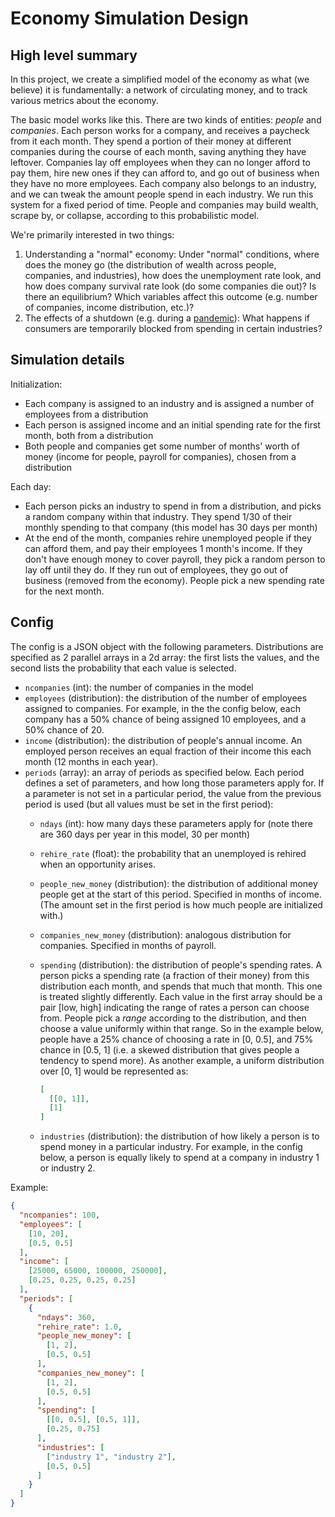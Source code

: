 # Economy Simulation Design

## High level summary

In this project, we create a simplified model of the economy as what (we
believe) it is fundamentally: a network of circulating money, and to track
various metrics about the economy.

The basic model works like this. There are two kinds of entities: *people* and
*companies*. Each person works for a company, and receives a paycheck from it
each month. They spend a portion of their money at different companies during
the course of each month, saving anything they have leftover. Companies lay off
employees when they can no longer afford to pay them, hire new ones if they can
afford to, and go out of business when they have no more employees. Each company
also belongs to an industry, and we can tweak the amount people spend in each
industry. We run this system for a fixed period of time. People and companies
may build wealth, scrape by, or collapse, according to this probabilistic model.

We're primarily interested in two things:

1. Understanding a "normal" economy: Under "normal" conditions, where does the
   money go (the distribution of wealth across people, companies, and
   industries), how does the unemployment rate look, and how does company
   survival rate look (do some companies die out)? Is there an equilibrium?
   Which variables affect this outcome (e.g. number of companies, income
   distribution, etc.)?
2. The effects of a shutdown (e.g. during a [pandemic](https://www.wsj.com/graphics/march-changed-everything/)):
   What happens if consumers are temporarily blocked from spending in certain
   industries?

## Simulation details

Initialization:

- Each company is assigned to an industry and is assigned a number of employees
  from a distribution
- Each person is assigned income and an initial spending rate for the first
  month, both from a distribution
- Both people and companies get some number of months' worth of money (income
  for people, payroll for companies), chosen from a distribution

Each day:

- Each person picks an industry to spend in from a distribution, and picks a
  random company within that industry. They spend 1/30 of their monthly
  spending to that company (this model has 30 days per month)
- At the end of the month, companies rehire unemployed people if they can afford
  them, and pay their employees 1 month's income. If they don't have enough
  money to cover payroll, they pick a random person to lay off until they do. If
  they run out of employees, they go out of business (removed from the economy).
  People pick a new spending rate for the next month.

## Config

The config is a JSON object with the following parameters. Distributions are
specified as 2 parallel arrays in a 2d array: the first lists the values, and
the second lists the probability that each value is selected.

- `ncompanies` (int): the number of companies in the model
- `employees` (distribution): the distribution of the number of employees
  assigned to companies. For example, in the the config below, each company has
  a 50% chance of being assigned 10 employees, and a 50% chance of 20.
- `income` (distribution): the distribution of people's annual income. An
  employed person receives an equal fraction of their income this each month
  (12 months in each year).
- `periods` (array): an array of periods as specified below. Each period defines
  a set of parameters, and how long those parameters apply for. If a parameter
  is not set in a particular period, the value from the previous period is used
  (but all values must be set in the first period):
  - `ndays` (int): how many days these parameters apply for (note there are 360
    days per year in this model, 30 per month)
  - `rehire_rate` (float): the probability that an unemployed is rehired when
  an opportunity arises.
  - `people_new_money` (distribution): the distribution of additional money
    people get at the start of this period. Specified in months of income. (The
    amount set in the first period is how much people are initialized with.)
  - `companies_new_money` (distribution): analogous distribution for companies.
    Specified in months of payroll.
  - `spending` (distribution): the distribution of people's spending rates. A
    person picks a spending rate (a fraction of their money) from this
    distribution each month, and spends that much that month. This one is treated
    slightly differently. Each value in the first array should be a pair
    [low, high] indicating the range of rates a person can choose from. People
    pick a *range* according to the distribution, and then choose a value
    uniformly within that range. So in the example below, people have a 25%
    chance of choosing a rate in [0, 0.5], and 75% chance in [0.5, 1] (i.e.
    a skewed distribution that gives people a tendency to spend more).
    As another example, a uniform distribution over [0, 1] would be represented as:

    ```json
    [
      [[0, 1]],
      [1]
    ]
    ```

  - `industries` (distribution): the distribution of how likely a person
  is to spend money in a particular industry. For example, in the config below,
  a person is equally likely to spend at a company in industry 1 or industry 2.

Example:

```json
{
  "ncompanies": 100,
  "employees": [
    [10, 20],
    [0.5, 0.5]
  ],
  "income": [
    [25000, 65000, 100000, 250000],
    [0.25, 0.25, 0.25, 0.25]
  ],
  "periods": [
    {
      "ndays": 360,
      "rehire_rate": 1.0,
      "people_new_money": [
        [1, 2],
        [0.5, 0.5]
      ],
      "companies_new_money": [
        [1, 2],
        [0.5, 0.5]
      ],
      "spending": [
        [[0, 0.5], [0.5, 1]],
        [0.25, 0.75]
      ],
      "industries": [
        ["industry 1", "industry 2"],
        [0.5, 0.5]
      ]
    }
  ]
}
```
